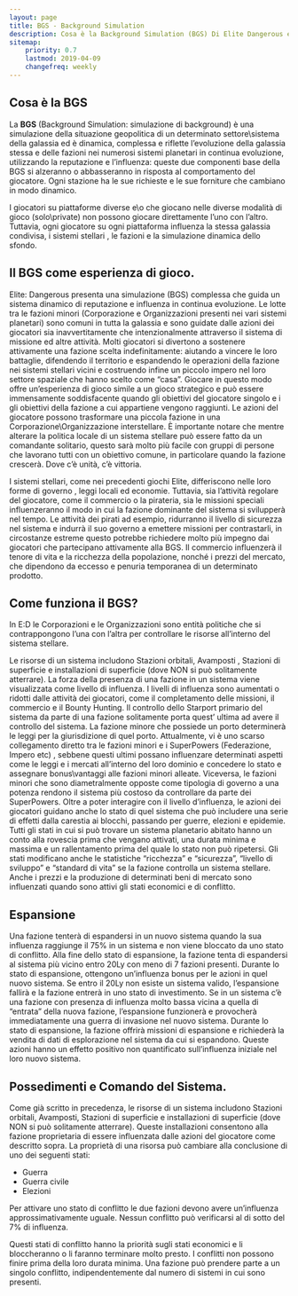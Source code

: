 ```yaml
---
layout: page
title: BGS - Background Simulation
description: Cosa è la Background Simulation (BGS) Di Elite Dangerous e come far si che la propria fazione si possa espndare all'interno del mondo di gioco
sitemap:
    priority: 0.7
    lastmod: 2019-04-09
    changefreq: weekly
---
```

## Cosa è la BGS
La **BGS** (Background Simulation: simulazione di background) è una simulazione della situazione geopolitica di un determinato settore\sistema della galassia ed è dinamica, complessa e riflette l’evoluzione della galassia stessa e delle fazioni nei numerosi sistemi planetari in continua evoluzione, utilizzando la reputazione e l’influenza: queste due componenti base della BGS si alzeranno o abbasseranno in risposta al comportamento del giocatore. 
Ogni stazione ha le sue richieste e le sue forniture che cambiano in modo dinamico.

I giocatori su piattaforme diverse e\o che giocano nelle diverse modalità di gioco (solo\private) non possono giocare direttamente l’uno con l’altro. Tuttavia, ogni giocatore su ogni piattaforma influenza la stessa galassia condivisa, i sistemi stellari , le fazioni e la simulazione dinamica dello sfondo.

## Il BGS come esperienza di gioco.

Elite: Dangerous presenta una simulazione (BGS) complessa che guida un sistema dinamico di reputazione e influenza in continua evoluzione. 
Le lotte tra le fazioni minori (Corporazione e Organizzazioni presenti nei vari sistemi planetari) sono comuni in tutta la galassia e sono guidate dalle azioni dei giocatori sia inavvertitamente che intenzionalmente attraverso il sistema di missione ed altre attività. 
Molti giocatori si divertono a sostenere attivamente una fazione scelta indefinitamente: aiutando a vincere le loro battaglie, difendendo il territorio e espandendo le operazioni della fazione nei sistemi stellari vicini e costruendo infine un piccolo impero nel loro settore spaziale che hanno scelto come “casa”.
Giocare in questo modo offre un’esperienza di gioco simile a un gioco strategico e può essere immensamente soddisfacente quando gli obiettivi del giocatore singolo e i gli obiettivi della fazione a cui appartiene vengono raggiunti. 
Le azioni del giocatore possono trasformare una piccola fazione in una Corporazione\Organizzazione interstellare. 
È importante notare che mentre alterare la politica locale di un sistema stellare può essere fatto da un comandante solitario, questo sarà molto più facile con gruppi di persone che lavorano tutti con un obiettivo comune, in particolare quando la fazione crescerà. 
Dove c’è unità, c’è vittoria.

I sistemi stellari, come nei precedenti giochi Elite, differiscono nelle loro forme di governo , leggi locali ed economie. 
Tuttavia, sia l’attività regolare del giocatore, come il commercio o la pirateria, sia le missioni speciali influenzeranno il modo in cui la fazione dominante del sistema si svilupperà nel tempo. 
Le attività dei pirati ad esempio, ridurranno il livello di sicurezza nel sistema e indurrà il suo governo a emettere missioni per contrastarli, in circostanze estreme questo potrebbe richiedere molto più impegno dai giocatori che partecipano attivamente alla BGS. 
Il commercio influenzerà il tenore di vita e la ricchezza della popolazione, nonché i prezzi del mercato, che dipendono da eccesso e penuria temporanea di un determinato prodotto.

## Come funziona il BGS?

In E:D le Corporazioni e le Organizzazioni sono entità politiche che si contrappongono l’una con l’altra per controllare le risorse all’interno del sistema stellare.

Le risorse di un sistema includono Stazioni orbitali, Avamposti , Stazioni di superficie e installazioni di superficie (dove NON si può solitamente atterrare). 
La forza della presenza di una fazione in un sistema viene visualizzata come livello di influenza. 
I livelli di influenza sono aumentati o ridotti dalle attività dei giocatori, come il completamento delle missioni, il commercio e il Bounty Hunting. 
Il controllo dello Starport primario del sistema da parte di una fazione solitamente porta quest’ ultima ad avere il controllo del sistema.
La fazione minore che possiede un porto determinerà le leggi per la giurisdizione di quel porto.
Attualmente, vi è uno scarso collegamento diretto tra le fazioni minori e i SuperPowers (Federazione, Impero etc) , sebbene questi ultimi possano influenzare determinati aspetti come le leggi e i mercati all’interno del loro dominio e concedere lo stato e assegnare bonus\vantaggi alle fazioni minori alleate. 
Viceversa, le fazioni minori che sono diametralmente opposte come tipologia di governo a una potenza rendono il sistema più costoso da controllare da parte dei SuperPowers.
Oltre a poter interagire con il livello d’influenza, le azioni dei giocatori guidano anche lo stato di quel sistema che può includere una serie di effetti dalla carestia ai blocchi, passando per guerre, elezioni e epidemie.
Tutti gli stati in cui si può trovare un sistema planetario abitato hanno un conto alla rovescia prima che vengano attivati, una durata minima e massima e un rallentamento prima del quale lo stato non può ripetersi.
Gli stati modificano anche le statistiche “ricchezza” e “sicurezza”, “livello di sviluppo” e “standard di vita” se la fazione controlla un sistema stellare. Anche i prezzi e la produzione di determinati beni di mercato sono influenzati quando sono attivi gli stati economici e di conflitto.

## Espansione

Una fazione tenterà di espandersi in un nuovo sistema quando la sua influenza raggiunge il 75% in un sistema e non viene bloccato da uno stato di conflitto. Alla fine dello stato di espansione, la fazione tenta di espandersi al sistema più vicino entro 20Ly con meno di 7 fazioni presenti. Durante lo stato di espansione, ottengono un’influenza bonus per le azioni in quel nuovo sistema. Se entro il 20Ly non esiste un sistema valido, l’espansione fallirà e la fazione entrerà in uno stato di investimento.
Se in un sistema c’è una fazione con presenza di influenza molto bassa vicina a quella di “entrata” della nuova fazione, l’espansione funzionerà e provocherà immediatamente una guerra di invasione nel nuovo sistema. 
Durante lo stato di espansione, la fazione offrirà missioni di espansione e richiederà la vendita di dati di esplorazione nel sistema da cui si espandono. 
Queste azioni hanno un effetto positivo non quantificato sull’influenza iniziale nel loro nuovo sistema.

## Possedimenti e Comando del Sistema.

Come già scritto in precedenza, le risorse di un sistema includono Stazioni orbitali, Avamposti, Stazioni di superficie e installazioni di superficie (dove NON si può solitamente atterrare). 
Queste installazioni consentono alla fazione proprietaria di essere influenzata dalle azioni del giocatore come descritto sopra.
La proprietà di una risorsa può cambiare alla conclusione di uno dei seguenti stati:

- Guerra
- Guerra civile
- Elezioni

Per attivare uno stato di conflitto le due fazioni devono avere un’influenza approssimativamente uguale.
Nessun conflitto può verificarsi al di sotto del 7% di influenza.

Questi stati di conflitto hanno la priorità sugli stati economici e li bloccheranno o li faranno terminare molto presto. 
I conflitti non possono finire prima della loro durata minima. 
Una fazione può prendere parte a un singolo conflitto, indipendentemente dal numero di sistemi in cui sono presenti.